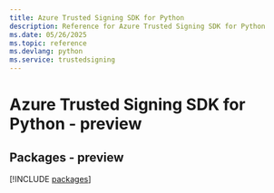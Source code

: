 ```yaml
---
title: Azure Trusted Signing SDK for Python
description: Reference for Azure Trusted Signing SDK for Python
ms.date: 05/26/2025
ms.topic: reference
ms.devlang: python
ms.service: trustedsigning
---
```

# Azure Trusted Signing SDK for Python - preview
## Packages - preview
[!INCLUDE [packages](trusted-signing-index.md)]
